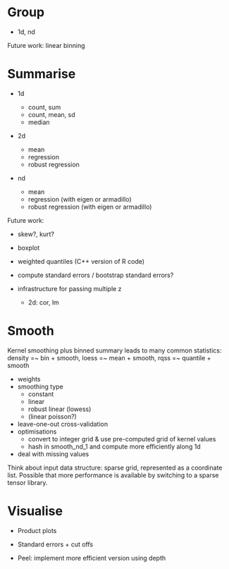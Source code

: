 # Group

* 1d, nd

Future work: linear binning

# Summarise

* 1d

  * count, sum
  * count, mean, sd
  * median

* 2d
  * mean
  * regression
  * robust regression

* nd 
  * mean
  * regression (with eigen or armadillo)
  * robust regression (with eigen or armadillo)

Future work:

* skew?, kurt?
* boxplot
* weighted quantiles (C++ version of R code)
* compute standard errors / bootstrap standard errors?

* infrastructure for passing multiple z
  * 2d: cor, lm
  

# Smooth

Kernel smoothing plus binned summary leads to many common statistics: density =~ bin + smooth, loess =~ mean + smooth, rqss =~ quantile + smooth

* weights
* smoothing type
  * constant
  * linear
  * robust linear (lowess)
  * (linear poisson?)
* leave-one-out cross-validation
* optimisations
  * convert to integer grid & use pre-computed grid of kernel values
  * hash in smooth_nd_1 and compute more efficiently along 1d
* deal with missing values

Think about input data structure: sparse grid, represented as a coordinate list. Possible that more performance is available by switching to a sparse tensor library. 

# Visualise

* Product plots
* Standard errors + cut offs

* Peel: implement more efficient version using depth